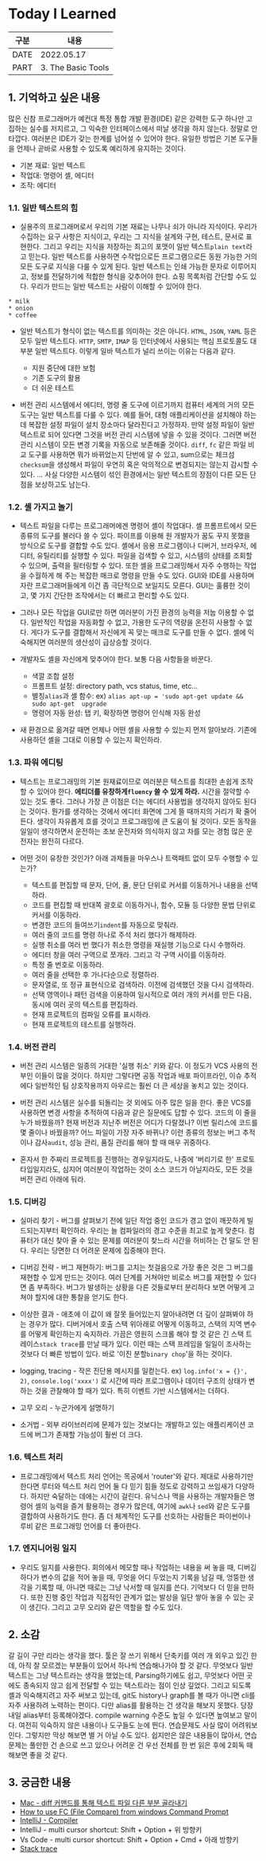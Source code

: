 # Today I Learned
| 구분  | 내용                |
|------|--------------------|
| DATE | 2022.05.17         |
| PART | 3. The Basic Tools |


## 1. 기억하고 싶은 내용
많은 신참 프로그래머가 예컨대 특정 통합 개발 환경(IDE) 같은 강력한 도구 하나만 고집하는 실수를 저지르고, 그 익숙한 인터페이스에서 떠날 생각을 하지 않는다. 정말로 안타깝다. 여러분은 IDE가 갖는 한계를 넘어설 수 있어야 한다. 유일한 방법은 기본 도구들을 언제나 곧바로 사용할 수 있도록 예리하게 유지하는 것이다. 

* 기본 재료: 일반 텍스트
* 작업대: 명령어 셸, 에디터 
* 조작: 에디터 

### 1.1. 일반 텍스트의 힘 
* 실용주의 프로그래머로서 우리의 기본 재료는 나무나 쇠가 아니라 지식이다. 우리가 수집하는 요구 사항은 지식이고, 우리는 그 지식을 설계와 구현, 테스트, 문서로 표현한다. 그리고 우리는 지식을 저장하는 최고의 포맷이 일반 텍스트`plain text`라고 믿는다. 일반 텍스트를 사용하면 수작업으로든 프로그램으로든 동원 가능한 거의 모든 도구로 지식을 다룰 수 있게 된다. 일반 텍스트는 인쇄 가능한 문자로 이루어지고, 정보를 전달하기에 적합한 형식을 갖추어야 한다. 쇼핑 목록처럼 간단할 수도 있다. 우리가 만드는 일반 텍스트는 사람이 이해할 수 있어야 한다. 
```
* milk
* onion 
* coffee
```

* 일반 텍스트가 형식이 없는 텍스트를 의미하는 것은 아니다. `HTML`, `JSON`, `YAML` 등은 모두 일반 텍스트다. `HTTP`, `SMTP`, `IMAP` 등 인터넷에서 사용되는 핵심 프로토콜도 대부분 일반 텍스트다. 이렇게 일바 텍스트가 널리 쓰이는 이유는 다음과 같다. 
  * 지원 중단에 대한 보험 
  * 기존 도구의 활용 
  * 더 쉬운 테스트 


* 버전 관리 시스템에서 에디터, 명령 줄 도구에 이르기까지 컴퓨터 세계의 거의 모든 도구는 일반 텍스트를 다룰 수 있다. 예를 들어, 대형 애플리케이션을 설치해야 하는데 복잡한 설정 파일이 설치 장소마다 달라진다고 가정하자. 만약 설정 파일이 일반 텍스트로 되어 있다면 그것을 버전 관리 시스템에 넣을 수 있을 것이다. 그러면 버전 관리 시스템이 모든 변경 기록을 자동으로 보존해줄 것이다. `diff`, `fc` 같은 파일 비교 도구를 사용하면 뭐가 바뀌었는지 단번에 알 수 있고, sum으로는 체크섬`checksum`을 생성해서 파일이 우연히 혹은 악의적으로 변경되지는 않는지 감시할 수 있다. ... 사실 다양한 시스템이 섞인 환경에서는 일반 텍스트의 장점이 다른 모든 단점을 보상하고도 남는다.


### 1.2. 셸 가지고 놀기 
* 텍스트 파일을 다루는 프로그래머에겐 명령어 셸이 작업대다. 셸 프롬프트에서 모든 종류의 도구를 불러다 쓸 수 있다. 파이프를 이용해 원 개발자가 꿈도 꾸지 못했을 방식으로 도구를 결합할 수도 있다. 셸에서 응용 프로그램이나 디버거, 브라우저, 에디터, 유틸리티를 실행할 수 있다. 파일을 검색할 수 있고, 시스템의 상태를 조회할 수 있으며, 출력을 필터링할 수 있다. 또한 셸을 프로그래밍해서 자주 수행하는 작업을 수월하게 해 주는 복잡한 매크로 명령을 만들 수도 있다. GUI와 IDE를 사용하며 자란 프로그래머들에게 이건 좀 극단적으로 보일지도 모른다. GUI는 훌륭한 것이고, 몇 가지 간단한 조작에서는 더 빠르고 편리할 수도 있다. 

* 그러나 모든 작업을 GUI로만 하면 여러분이 가진 환경의 능력을 저눕 이용할 수 없다. 일반적인 작업을 자동화할 수 없고, 가용한 도구의 역량을 온전히 사용할 수 없다. 게다가 도구를 결합해서 자신에게 꼭 맞는 매크로 도구를 만들 수 없다. 셸에 익숙해지면 여러분의 생산성이 급상승할 것이다. 

* 개발자도 셸을 자신에게 맞추어야 한다. 보통 다음 사항들을 바꾼다. 
  * 색깔 조합 설정 
  * 프롬프트 설정: directory path, vcs status, time, etc...
  * 별칭`alias`과 셸 함수: ex) `alias apt-up = 'sudo apt-get update && sudo apt-get  upgrade`
  * 명령어 자동 완성: 탭 키, 확장하면 명령어 인식해 자동 완성 


* 새 환경으로 옮겨갈 때면 언제나 어떤 셸을 사용할 수 있는지 먼저 알아보라. 기존에 사용하던 셸을 그대로 이용할 수 있는지 확인하라.


### 1.3. 파워 에디팅 
* 텍스트는 프로그래밍의 기본 원재료이므로 여러분은 텍스트를 최대한 손쉽게 조작할 수 있어야 한다. <strong>에티더를 유창하게`fluency` 쓸 수 있게 하라.</strong> 시간을 절약할 수 있는 것도 좋다. 그러나 가장 큰 이점은 더는 에디터 사용법을 생각하지 않아도 된다는 것이다. 뭔가를 생각하는 것에서 에디터 화면에 그게 뜰 때까지의 거리가 확 줄어든다. 생각이 자유롭게 흐를 것이고 프로그래밍에 큰 도움이 될 것이다. 모든 동작을 일일이 생각하면서 운전하는 초보 운전자와 의식하지 않고 차를 모는 경험 많은 운전자는 완전히 다르다. 

* 어떤 것이 유창한 것인가? 아래 과제들을 마우스나 트랙패트 없이 모두 수행할 수 있는가? 
  * 텍스트를 편집할 때 문자, 단어, 줄, 문단 단위로 커서를 이동하거나 내용을 선택하라. 
  * 코드를 편집할 때 반대쪽 괄호로 이동하거나, 함수, 모듈 등 다양한 문법 단위로 커서를 이동하라. 
  * 변경한 코드의 들여쓰기`indent`를 자동으로 맞춰라. 
  * 여러 줄의 코드를 명령 하나로 주석 처리 했다가 해제하라. 
  * 실행 취소를 여러 번 했다가 취소한 명령을 재실행 기능으로 다시 수행하라. 
  * 에디터 창을 여러 구역으로 쪼개라. 그리고 각 구역 사이를 이동하라. 
  * 특정 줄 번호로 이동하라. 
  * 여러 줄을 선택한 후 가나다순으로 정렬하라. 
  * 문자열로, 또 정규 표현식으로 검색하라. 이전에 검색했던 것을 다시 검색하라. 
  * 선택 영역이나 패턴 검색을 이용하여 일시적으로 여러 개의 커서를 만든 다음, 동시에 여러 곳의 텍스트를  편집하라. 
  * 현재 프로젝트의 컴파일 오류를 표시하라. 
  * 현재 프로젝트의 테스트를 실행하라. 


### 1.4. 버전 관리 
* 버전 관리 시스템은 일종의 거대한 '실행 취소' 키와 같다. 이 정도가 VCS 사용의 전부인 이들이 많을 것이다. 하지만 그렇다면 공동 작업과 배포 파이프라인, 이슈 추적에다 일반적인 팀 상호작용까지 아우르는 훨씬 더 큰 세상을 놓치고 있는 것이다. 

* 버전 관리 시스템은 실수를 되돌리는 것 외에도 아주 많은 일을 한다. 좋은 VCS를 사용하면 변경 사항을 추적하여 다음과 같은 질문에도 답할 수 있다. 코드의 이 줄을 누가 바꿨을까? 현재 버전과 지난주 버전은 어디가 다랄졌나? 이번 릴리스에 코드를 몇 줄이나 바꿨을까? 어느 파일이 가장 자주 바뀌나? 이런 종류의 정보는 버그 추적이나 감사`audit`, 성능 관리, 품질 관리를 해야 할 때 매우 귀중하다. 

* 혼자서 한 주짜리 프로젝트를 진행하는 경우일지라도, 나중에 '버리기로 한' 프로토타입일지라도, 심지어 여러분이 작업하는 것이 소스 코드가 아닐지라도, 모든 것을 버전 관리 아래에 둬라. 


### 1.5. 디버깅  
* 실마리 찾기 - 버그를 살펴보기 전에 일단 작업 중인 코드가 경고 없이 깨끗하게 빌드되는지부터 확인하라. 우리는 늘 컴파일러의 경고 수준을 최고로 높게 맞춘다. 컴퓨터가 대신 찾아 줄 수 있는 문제를 여러분이 찾느라 시간을 허비하는 건 말도 안 된다. 우리는 당면한 더 어려운 문제에 집중해야 한다. 

* 디버깅 전략 - 버그 재현하기: 버그를 고치는 첫걸음으로 가장 좋은 것은 그 버그를 재현할 수 있게 만드는 것이다. 여러 단계를 거쳐야만 비로소 버그를 재현할 수 있다면 좀 부족하다. 버그가 발생하는 상황을 다른 것들로부터 분리하다 보면 어떻게 고쳐야 할지에 대한 통찰을 얻기도 한다. 

* 이상한 결과 - 애초에 이 값이 왜 잘못 들어있는지 알아내려면 더 깊이 살펴봐야 하는 경우가 많다. 디버거에서 호출 스택 위아래로 어떻게 이동하고, 스택의 지역 변수를 어떻게 확인하는지 숙지하라. 가끔은 영원히 스크롤 해야 할 것 같은 긴 스택 트레이스`stack trace`를 만날 때가 있다. 이런 때는 스택 프레임을 일일이 조사하는 것보다 더 빠른 방법이 있다. 바로 '이진 분할`binary chop`'을 하는 것이다. 

* logging, tracing - 작은 진단용 메시지를 일컫는다. ex) `log.info('x = {}', 2)`, `console.log('xxxx')` 로 시간에 따라 프로그램이나 데이터 구조의 상태가 변하는 것을 관찰해야 할 때가 있다. 특히 이벤트 기반 시스템에서는 더하다. 

* 고무 오리 - 누군가에게 설명하기 

* 소거법 - 외부 라이브러리에 문제가 있는 것보다는 개발하고 있는 애플리케이션 코드에 버그가 존재할 가능성이 훨씬 더 크다. 


### 1.6. 텍스트 처리 
* 프로그래밍에서 텍스트 처리 언어는 목공에서 'router'와 같다. 제대로 사용하기만 한다면 루터와 텍스트 처리 언어 둘 다 믿기 힘들 정도로 강력하고 쓰임새가 다양하다. 하지만 숙달하는 데에는 시간이 걸린다. 유닉스나 맥을 사용하는 개발자들은 명령어 셸의 능력을 즐겨 활용하는 경우가 많은데, 여기에 `awk`나 `sed`와 같은 도구를 결합하여 사용하기도 한다. 좀 더 체계적인 도구를 선호하는 사람들은 파이썬이나 루비 같은 프로그래밍 언어를 더 좋아한다. 


### 1.7. 엔지니어링 일지 
* 우리도 일지를 사용한다. 회의에서 메모할 때나 작업하는 내용을 써 놓을 때, 디버깅하다가 변수의 값을 적어 놓을 때, 무엇을 어디 두었는지 기록을 남길 때, 엉뚱한 생각을 기록할 때, 아니면 때로는 그냥 낙서할 때 일지를 쓴다. 기억보다 더 믿을 만하다. 또한 진행 중인 작업과 직접적인 관계가 없는 발상을 일단 쌓아 놓을 수 있는 곳이 생긴다. 그리고 고무 오리와 같은 역할을 할 수도 있다. 


## 2. 소감
갈 길이 구만 리라는 생각을 했다. 툴은 잘 쓰기 위해서 단축키를 여러 개 외우고 있긴 한데, 아직 잘 모르겠는 부분들이 있어서 하나씩 연습해나가야 할 것 같다. 무엇보다 일반 텍스트는 그냥 텍스트라는 생각을 했었는데, Parsing하기에도 쉽고, 무엇보다 어떤 곳에도 종속되지 않고 쉽게 전달할 수 있는 텍스트라는 점이 인상 깊었다. 그리고 되도록 셸과 익숙해지려고 자주 써보고 있는데, git도 history나 graph를 볼 때가 아니면 cli를 자주 사용하려 노력하는 편이다. 다만 alias를 활용하는 건 생각을 해보지 못했다. 당장 내일 alias부터 등록해야겠다. compile warning 수준도 높일 수 있다면 높여보고 말이다. 여전히 익숙하지 않은 내용이나 도구들도 눈에 띈다. 연습문제도 사실 많이 어려워보인다. 그렇지만 막상 해보면 별 거 아닐 수도 있다. 쉽지만은 않은 내용들이 많아서, 연습문제는 풀만한 건 손으로 쓰고 있으나 어려운 건 우선 전체를 한 번 읽은 후에 2회독 때 해보면 좋을 것 같다. 


## 3. 궁금한 내용 
* [Mac - diff 커맨드를 통해 텍스트 파일 다른 부분 골라내기](https://macinjune.com/all-posts/mac/tip/%EB%A7%A5%EB%B6%81-macos-diff-%EC%BB%A4%EB%A7%A8%EB%93%9C%EB%A5%BC-%ED%86%B5%ED%95%B4-%ED%85%8D%EC%8A%A4%ED%8A%B8%ED%8C%8C%EC%9D%BC-%EB%8B%A4%EB%A5%B8-%EB%B6%80%EB%B6%84-%EA%B3%A8%EB%9D%BC/)
* [How to use FC (File Compare) from windows Command Prompt](https://worldrepublicnews.com/how-to-use-fc-file-compare-from-windows-command-prompt/)
* [IntelliJ - Compiler](https://stackoverflow.com/questions/47476471/how-do-i-always-view-a-list-of-compiler-warnings-in-intellij-idea)
* IntelliJ - multi cursor shortcut: Shift + Option + 위 방향키 
* Vs Code - multi cursor shortcut: Shift + Option + Cmd + 아래 방향키 
* [Stack trace](https://ko.wikipedia.org/wiki/%EC%8A%A4%ED%83%9D_%EC%B6%94%EC%A0%81)